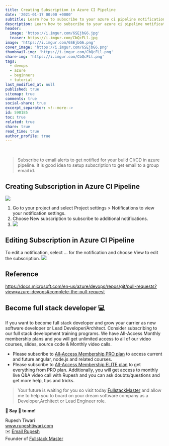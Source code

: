 ```yaml
---
title: Creating Subscription in Azure CI Pipeline
date: '2021-01-17 00:00 +0000'
subtitle: Learn how to subscribe to your azure ci pipeline notification
description: Learn how to subscribe to your azure ci pipeline notification
header:
  image: 'https://i.imgur.com/6SEjbG6.jpg'
  teaser: https://i.imgur.com/CbQcFLl.jpg
image: 'https://i.imgur.com/6SEjbG6.png'
cover_image: 'https://i.imgur.com/6SEjbG6.png'
thumbnail-img: 'https://i.imgur.com/CbQcFLl.png'
share-img: 'https://i.imgur.com/CbQcFLl.png'
tags:
  - devops
  - azure
  - beginners
  - tutorial
last_modified_at: null
published: true
sitemap: true
comments: true
social-share: true
excerpt_separator: <!--more-->
id: 590185
toc: true
related: true
share: true
read_time: true
author_profile: true
---
```


<br/>

> Subscribe to email alerts to get notified for your build CI/CD in azure
> pipeline. It is good idea to setup subscription to get email to a group email
> id.

## Creating Subscription in Azure CI Pipeline

![](https://i.imgur.com/lXk3vyq.png)

1. Go to your project and select Project settings > Notifications to view your
   notification settings.
2. Choose New subscription to subscribe to additional notifications.
3. ![](https://i.imgur.com/Kyaxp7C.png)

## Editing Subscription in Azure CI Pipeline

To edit a notification, select ... for the notification and choose View to edit
the subscription. ![](https://i.imgur.com/rwrsyrX.png)

## Reference

https://docs.microsoft.com/en-us/azure/devops/repos/git/pull-requests?view=azure-devops#complete-the-pull-request

## Become full stack developer 💻

If you want to become full stack developer and grow your carrier as new software
developer or Lead Developer/Architect. Consider subscribing to our full stack
development training programs. We have All-Access Monthly membership plans and
you will get unlimited access to all of our video courses, slides, source code &
Monthly video calls.

- Please subscribe to
  [All-Access Membership PRO plan](https://www.fullstackmaster.net/pro) to
  access current and future angular, node.js and related courses.
- Please subscribe to
  [All-Access Membership ELITE plan](https://www.fullstackmaster.net/elite) to
  get everything from PRO plan. Additionally, you will get access to monthly
  live Q&A video call with Rupesh and you can ask doubts/questions and get more
  help, tips and tricks.

> Your future is waiting for you so visit today
> [FullstackMaster](www.fullstackmaster.net) and allow me to help you to board
> on your dream software company as a Developer,Architect or Lead Engineer role.

**💖 Say 👋 to me!**

<div> 
Rupesh Tiwari </div><div>
<a href="https://www.rupeshtiwari.com"> www.rupeshtiwari.com</a> </div><div>
✉️ <a href="mailto:rupesh.tiwari.info@gmail.com?subject=Hi"> Email Rupesh</a> </div><div>
Founder of <a href="https://www.fullstackmaster.net"> Fullstack Master</a></div><div>
</div>
